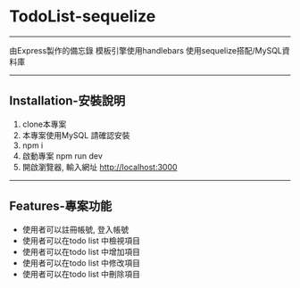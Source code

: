 # TodoList-sequelize
----------------------------
由Express製作的備忘錄
模板引擎使用handlebars
使用sequelize搭配/MySQL資料庫
***
## Installation-安裝說明

1. clone本專案
2. 本專案使用MySQL 請確認安裝
3. npm i 
4. 啟動專案 npm run dev
5. 開啟瀏覽器, 輸入網址 [http://localhost:3000](http://localhost:3000)

***
## Features-專案功能

+ 使用者可以註冊帳號, 登入帳號
+ 使用者可以在todo list 中檢視項目
+ 使用者可以在todo list 中增加項目
+ 使用者可以在todo list 中修改項目
+ 使用者可以在todo list 中刪除項目
